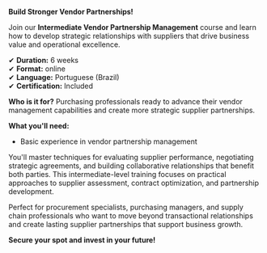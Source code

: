 **Build Stronger Vendor Partnerships!**

Join our **Intermediate Vendor Partnership Management** course and learn how to develop strategic relationships with suppliers that drive business value and operational excellence.

✔ **Duration:** 6 weeks  
✔ **Format:** online  
✔ **Language:** Portuguese (Brazil)  
✔ **Certification:** Included

**Who is it for?** Purchasing professionals ready to advance their vendor management capabilities and create more strategic supplier partnerships.

**What you'll need:**
- Basic experience in vendor partnership management

You'll master techniques for evaluating supplier performance, negotiating strategic agreements, and building collaborative relationships that benefit both parties. This intermediate-level training focuses on practical approaches to supplier assessment, contract optimization, and partnership development.

Perfect for procurement specialists, purchasing managers, and supply chain professionals who want to move beyond transactional relationships and create lasting supplier partnerships that support business growth.

**Secure your spot and invest in your future!**